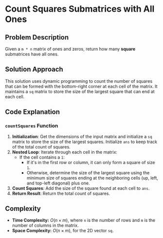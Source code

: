 # Count Squares Submatrices with All Ones

## Problem Description

Given a `m * n` matrix of ones and zeros, return how many **square** submatrices have all ones.

## Solution Approach

This solution uses dynamic programming to count the number of squares that can be formed with the bottom-right corner at each cell of the matrix. It maintains a `sq` matrix to store the size of the largest square that can end at each cell.

## Code Explanation

### `countSquares` Function

1. **Initialization**: Get the dimensions of the input matrix and initialize a `sq` matrix to store the size of the largest squares. Initialize `ans` to keep track of the total count of squares.
2. **Nested Loop**: Iterate through each cell in the matrix:
   - If the cell contains a `1`:
     - If it's in the first row or column, it can only form a square of size `1`.
     - Otherwise, determine the size of the largest square using the minimum size of squares ending at the neighboring cells (up, left, and top-left diagonal) plus one.
3. **Count Squares**: Add the size of the square found at each cell to `ans`.
4. **Return Result**: Return the total count of squares.

## Complexity

- **Time Complexity:** $O(n \times m)$, where `n` is the number of rows and `m` is the number of columns in the matrix.
- **Space Complexity:** $O(n \times m)$, for the 2D vector `sq`.
